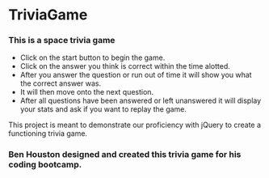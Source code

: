 # TriviaGame
### This is a space trivia game
* Click on the start button to begin the game.
* Click on the answer you think is correct within the time alotted.
* After you answer the question or run out of time it will show you what the correct answer was.
* It will then move onto the next question.
* After all questions have been answered or left unanswered it will display your stats and ask if you want to replay the game.

This project is meant to demonstrate our proficiency with jQuery to create a functioning trivia game.

### Ben Houston designed and created this trivia game for his coding bootcamp.